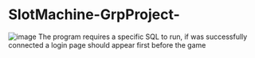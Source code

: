 # SlotMachine-GrpProject-
![image](https://github.com/ArcPunda/SlotMachine-GrpProject-/assets/61656097/65a4a516-15a9-479f-bc07-9cb75255a619)
The program requires a specific SQL to run, if was successfully connected a login page should appear first before the game
